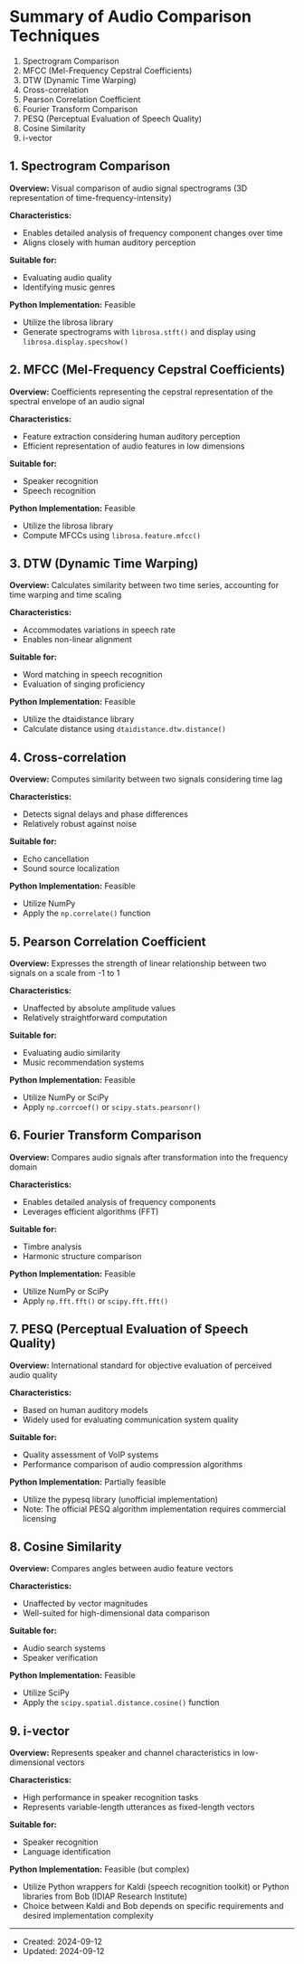 # Summary of Audio Comparison Techniques

1. Spectrogram Comparison
2. MFCC (Mel-Frequency Cepstral Coefficients)
3. DTW (Dynamic Time Warping)
4. Cross-correlation
5. Pearson Correlation Coefficient
6. Fourier Transform Comparison
7. PESQ (Perceptual Evaluation of Speech Quality)
8. Cosine Similarity
9. i-vector

## 1. Spectrogram Comparison

**Overview:** Visual comparison of audio signal spectrograms (3D representation of time-frequency-intensity)

**Characteristics:**
- Enables detailed analysis of frequency component changes over time
- Aligns closely with human auditory perception

**Suitable for:**
- Evaluating audio quality
- Identifying music genres

**Python Implementation:** Feasible
- Utilize the librosa library
- Generate spectrograms with `librosa.stft()` and display using `librosa.display.specshow()`

## 2. MFCC (Mel-Frequency Cepstral Coefficients)

**Overview:** Coefficients representing the cepstral representation of the spectral envelope of an audio signal

**Characteristics:**
- Feature extraction considering human auditory perception
- Efficient representation of audio features in low dimensions

**Suitable for:**
- Speaker recognition
- Speech recognition

**Python Implementation:** Feasible
- Utilize the librosa library
- Compute MFCCs using `librosa.feature.mfcc()`

## 3. DTW (Dynamic Time Warping)

**Overview:** Calculates similarity between two time series, accounting for time warping and time scaling

**Characteristics:**
- Accommodates variations in speech rate
- Enables non-linear alignment

**Suitable for:**
- Word matching in speech recognition
- Evaluation of singing proficiency

**Python Implementation:** Feasible
- Utilize the dtaidistance library
- Calculate distance using `dtaidistance.dtw.distance()`

## 4. Cross-correlation

**Overview:** Computes similarity between two signals considering time lag

**Characteristics:**
- Detects signal delays and phase differences
- Relatively robust against noise

**Suitable for:**
- Echo cancellation
- Sound source localization

**Python Implementation:** Feasible
- Utilize NumPy
- Apply the `np.correlate()` function

## 5. Pearson Correlation Coefficient

**Overview:** Expresses the strength of linear relationship between two signals on a scale from -1 to 1

**Characteristics:**
- Unaffected by absolute amplitude values
- Relatively straightforward computation

**Suitable for:**
- Evaluating audio similarity
- Music recommendation systems

**Python Implementation:** Feasible
- Utilize NumPy or SciPy
- Apply `np.corrcoef()` or `scipy.stats.pearsonr()`

## 6. Fourier Transform Comparison

**Overview:** Compares audio signals after transformation into the frequency domain

**Characteristics:**
- Enables detailed analysis of frequency components
- Leverages efficient algorithms (FFT)

**Suitable for:**
- Timbre analysis
- Harmonic structure comparison

**Python Implementation:** Feasible
- Utilize NumPy or SciPy
- Apply `np.fft.fft()` or `scipy.fft.fft()`

## 7. PESQ (Perceptual Evaluation of Speech Quality)

**Overview:** International standard for objective evaluation of perceived audio quality

**Characteristics:**
- Based on human auditory models
- Widely used for evaluating communication system quality

**Suitable for:**
- Quality assessment of VoIP systems
- Performance comparison of audio compression algorithms

**Python Implementation:** Partially feasible
- Utilize the pypesq library (unofficial implementation)
- Note: The official PESQ algorithm implementation requires commercial licensing

## 8. Cosine Similarity

**Overview:** Compares angles between audio feature vectors

**Characteristics:**
- Unaffected by vector magnitudes
- Well-suited for high-dimensional data comparison

**Suitable for:**
- Audio search systems
- Speaker verification

**Python Implementation:** Feasible
- Utilize SciPy
- Apply the `scipy.spatial.distance.cosine()` function

## 9. i-vector

**Overview:** Represents speaker and channel characteristics in low-dimensional vectors

**Characteristics:**
- High performance in speaker recognition tasks
- Represents variable-length utterances as fixed-length vectors

**Suitable for:**
- Speaker recognition
- Language identification

**Python Implementation:** Feasible (but complex)
- Utilize Python wrappers for Kaldi (speech recognition toolkit) or Python libraries from Bob (IDIAP Research Institute)
- Choice between Kaldi and Bob depends on specific requirements and desired implementation complexity

---
- Created: 2024-09-12
- Updated: 2024-09-12
